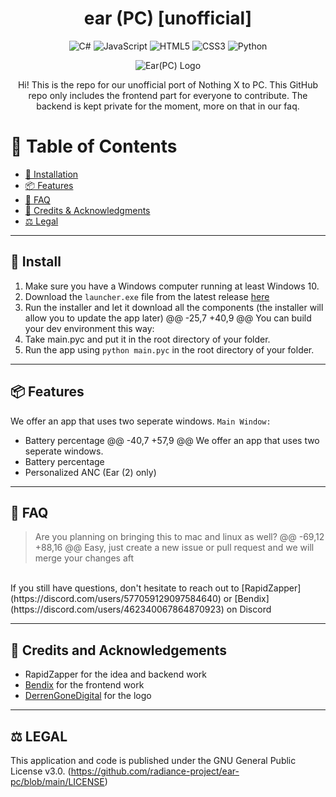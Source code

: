 <div align="center">

# ear (PC) [unofficial]

![C#](https://img.shields.io/badge/c%23-%23239120.svg?style=for-the-badge&logo=c-sharp&logoColor=white) ![JavaScript](https://img.shields.io/badge/javascript-%23323330.svg?style=for-the-badge&logo=javascript&logoColor=%23F7DF1E) ![HTML5](https://img.shields.io/badge/html-%23E34F26.svg?style=for-the-badge&logo=html5&logoColor=white)
![CSS3](https://img.shields.io/badge/css-%231572B6.svg?style=for-the-badge&logo=css3&logoColor=white) ![Python](https://img.shields.io/badge/python-3670A0?style=for-the-badge&logo=python&logoColor=ffdd54)

![Ear(PC) Logo](icons/png/256x256.png)

Hi! This is the repo for our unofficial port of Nothing X to PC.
This GitHub repo only includes the frontend part for everyone to contribute. The backend is kept private for the moment, more on that in our faq.

</div>

# 📖 Table of Contents
- [🚀 Installation](#-install)
- [📦 Features](#-features)
- [🤔 FAQ](#-faq)
- [🤝 Credits & Acknowledgments](#-credits-and-acknowledgements)
- [⚖️ Legal](#-legal)


<hr>

## 🚀 Install
1. Make sure you have a Windows computer running at least Windows 10.
2. Download the ``launcher.exe`` file from the latest release [here](https://github.com/radiance-project/ear-pc/releases)
3. Run the installer and let it download all the components (the installer will allow you to update the app later)
	@@ -25,7 +40,9 @@ You can build your dev environment this way:
5. Take main.pyc and put it in the root directory of your folder.
6. Run the app using ``python main.pyc`` in the root directory of your folder.

<hr>

## 📦 Features
We offer an app that uses two seperate windows. 
`Main Window:`
 - Battery percentage
	@@ -40,7 +57,9 @@ We offer an app that uses two seperate windows.
  - Battery percentage
  - Personalized ANC (Ear (2) only) 

<hr>

## 🤔 FAQ

> Are you planning on bringing this to mac and linux as well?
	@@ -69,12 +88,16 @@ Easy, just create a new issue or pull request and we will merge your changes aft
<br>
If you still have questions, don't hesitate to reach out to [RapidZapper](https://discord.com/users/577059129097584640) or [Bendix](https://discord.com/users/462340067864870923) on Discord

<hr>

## 🤝 Credits and Acknowledgements
- RapidZapper for the idea and backend work
- [Bendix](https://www.mrbrickstar.de/) for the frontend work 
- [DerrenGoneDigital](https://twitter.com/DerrenDigital) for the logo

<hr>

## ⚖️ LEGAL

This application and code is published under the GNU General Public License v3.0. (https://github.com/radiance-project/ear-pc/blob/main/LICENSE)

